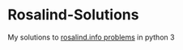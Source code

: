 # Rosalind-Solutions
My solutions to [rosalind.info problems](http://rosalind.info/problems/list-view/) in python 3

